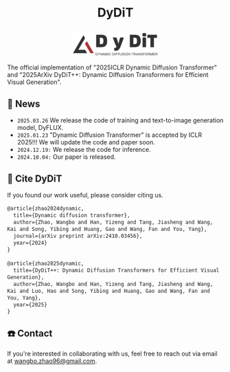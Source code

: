 <h1 align="center"> <p>DyDiT</p></h1>


<p align="center">
  <picture>
    <img width="40%" alt="Dynamic Diffusion Transformer" src="./DyDiT/assets/logo.png">
  </picture>
</p>



The official implementation of "2025ICLR Dynamic Diffusion Transformer" and "2025ArXiv DyDiT++: Dynamic Diffusion Transformers for Efficient Visual Generation".



## 🚀 News
- `2025.03.26` We release the code of training and text-to-image generation model, DyFLUX.
- `2025.01.23` "Dynamic Diffusion Transformer" is accepted by ICLR 2025!!! We will update the code and paper soon.
- `2024.12.19:` We release the code for inference. 
- `2024.10.04:` Our paper is released.






## 🤔 Cite DyDiT
If you found our work useful, please consider citing us.
```
@article{zhao2024dynamic,
  title={Dynamic diffusion transformer},
  author={Zhao, Wangbo and Han, Yizeng and Tang, Jiasheng and Wang, Kai and Song, Yibing and Huang, Gao and Wang, Fan and You, Yang},
  journal={arXiv preprint arXiv:2410.03456},
  year={2024}
}

@article{zhao2025dynamic,
  title={DyDiT++: Dynamic Diffusion Transformers for Efficient Visual Generation},
  author={Zhao, Wangbo and Han, Yizeng and Tang, Jiasheng and Wang, Kai and Luo, Hao and Song, Yibing and Huang, Gao and Wang, Fan and You, Yang},
  year={2025}
}

```

## ☎️ Contact
If you're interested in collaborating with us, feel free to reach out via email at wangbo.zhao96@gmail.com.
